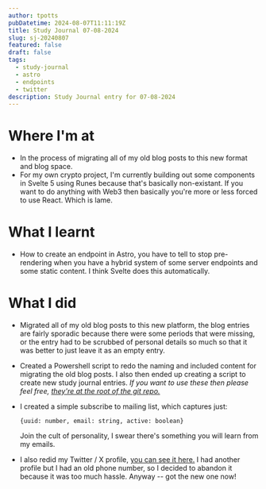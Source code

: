 ```yaml
---
author: tpotts
pubDatetime: 2024-08-07T11:11:19Z
title: Study Journal 07-08-2024
slug: sj-20240807
featured: false
draft: false
tags:
  - study-journal
  - astro
  - endpoints
  - twitter
description: Study Journal entry for 07-08-2024
---
```


# Where I'm at

- In the process of migrating all of my old blog posts to this new format and blog space.
- For my own crypto project, I'm currently building out some components in Svelte 5 using Runes because that's basically non-existant. If you want to do anything with Web3 then basically you're more or less forced to use React. Which is lame.

# What I learnt

- How to create an endpoint in Astro, you have to tell to stop pre-rendering when you have a hybrid system of some server endpoints and some static content. I think Svelte does this automatically.

# What I did

- Migrated all of my old blog posts to this new platform, the blog entries are fairly sporadic because there were some periods that were missing, or the entry had to be scrubbed of personal details so much so that it was better to just leave it as an empty entry.
- Created a Powershell script to redo the naming and included content for migrating the old blog posts. I also then ended up creating a script to create new study journal entries. _If you want to use these then please feel free, [they're at the root of the git repo.](https://github.com/teepeethree/blog)_
- I created a simple subscribe to mailing list, which captures just:

  ```
  {uuid: number, email: string, active: boolean}
  ```

  Join the cult of personality, I swear there's something you will learn from my emails.

- I also redid my Twitter / X profile, [you can see it here.](https://x.com/tpotts_eth) I had another profile but I had an old phone number, so I decided to abandon it because it was too much hassle. Anyway -- got the new one now!
